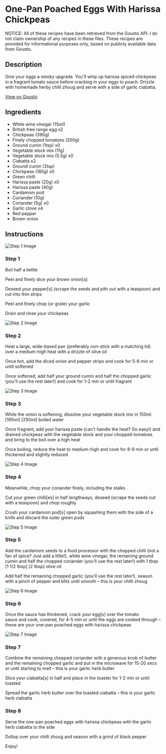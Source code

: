 # One-Pan Poached Eggs With Harissa Chickpeas

NOTICE: All of these recipes have been retrieved from the Gousto API. I do not claim ownership of any recipes in these files. These recipes are provided for informational purposes only, based on publicly available data from Gousto.

## Description

Give your eggs a smoky upgrade. You’ll whip up harissa spiced chickpeas in a fragrant tomato sauce before cracking in your eggs to poach. Drizzle with homemade herby chilli zhoug and serve with a side of garlic ciabatta. 

[View on Gousto](https://www.gousto.co.uk/recipes/cookbook/one-pan-poached-eggs-with-harissa-chickpeas-chilli-zhoug)

## Ingredients

- White wine vinegar (15ml)
- British free range egg x2
- Chickpeas (390g)
- Finely chopped tomatoes (200g)
- Ground cumin (1tsp) x0
- Vegetable stock mix (11g)
- Vegetable stock mix (5.5g) x0
- Ciabatta x2
- Ground cumin (2tsp)
- Chickpeas (185g) x0
- Green chilli
- Harissa paste (20g) x0
- Harissa paste (40g)
- Cardamom pod
- Coriander (10g)
- Coriander (5g) x0
- Garlic clove x4
- Red pepper
- Brown onion

## Instructions

![Step 1 Image](https://production-media.gousto.co.uk/cms/recipe-step-image/Step-1-1676975224680-x200.jpg)

### Step 1

Boil half a kettle

Peel and finely dice your brown onion[s]

Deseed your pepper[s] (scrape the seeds and pith out with a teaspoon) and cut into thin strips

Peel and finely chop (or grate) your garlic

Drain and rinse your chickpeas

![Step 2 Image](https://production-media.gousto.co.uk/cms/recipe-step-image/Step-2-1676975228250-x200.jpg)

### Step 2

Heat a large, wide-based pan (preferably non-stick with a matching lid) over a medium-high heat with a drizzle of olive oil

Once hot, add the diced onion and pepper strips and cook for 5-6 min or until softened

Once softened, add half your ground cumin and half the chopped garlic (you'll use the rest later!) and cook for 1-2 min or until fragrant

![Step 3 Image](https://production-media.gousto.co.uk/cms/recipe-step-image/Step-3-1676975232332-x200.jpg)

### Step 3

While the onion is softening, dissolve your vegetable stock mix in 150ml <span class="text-purple">[195ml]</span> <span class="text-danger">[250ml]</span> boiled water

Once fragrant, add your harissa paste (can't handle the heat? Go easy!) and drained chickpeas with the vegetable stock and your chopped tomatoes and bring to the boil over a high heat

Once boiling, reduce the heat to medium-high and cook for 8-9 min or until thickened and slightly reduced

![Step 4 Image](https://production-media.gousto.co.uk/cms/recipe-step-image/Step-4-1676975236063-x200.jpg)

### Step 4

Meanwhile, chop your coriander finely, including the stalks

Cut your green chilli[es]<span class="text-danger"> </span>in half lengthways, deseed (scrape the seeds out with a teaspoon) and chop roughly

Crush your cardamom pod[s] open by squashing them with the side of a knife and discard the outer green pods

![Step 5 Image](https://production-media.gousto.co.uk/cms/recipe-step-image/Step-5-1676975239707-x200.jpg)

### Step 5

Add the cardamom seeds to a food processor with the chopped chilli (not a fan of spice? Just add a little!), white wine vinegar, the remaining ground cumin and half the chopped coriander (you'll use the rest later!) with 1 tbsp<span class="text-purple"> [1 1/2 tbsp]<span class="text-danger"> </span>[2 tbsp]</span> olive oil

Add half the remaining chopped garlic (you'll use the rest later!), season with a pinch of pepper and blitz until smooth – this is your chilli zhoug

![Step 6 Image](https://production-media.gousto.co.uk/cms/recipe-step-image/Step-6-1676975242920-x200.jpg)

### Step 6

Once the sauce has thickened, crack your egg[s] over the tomato sauce and cook, covered, for 4-5 min or until the eggs are cooked through – these are your one-pan poached eggs with harissa chickpeas

![Step 7 Image](https://production-media.gousto.co.uk/cms/recipe-step-image/Step-7-1676975246146-x200.jpg)

### Step 7

Combine the remaining chopped coriander with a generous knob of butter and the remaining chopped garlic and put in the microwave for 15-20 secs or until starting to melt – this is your garlic herb butter

Slice your ciabatta[s] in half and place in the toaster for 1-2 min or until toasted

Spread the garlic herb butter over the toasted ciabatta – this is your garlic herb ciabatta

### Step 8

Serve the one-pan poached eggs with harissa chickpeas with the garlic herb ciabatta to the side

Dollop over your chilli zhoug and season with a grind of black pepper

Enjoy!

